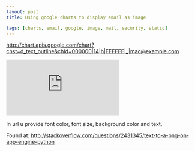 ```yaml
---
layout: post
title: Using google charts to display email as image

tags: [charts, email, google, image, mail, security, static]
---
```


http://chart.apis.google.com/chart?chst=d_text_outline&chld=000000|14|h|FFFFFF|_|mac@example.com

![screenshot](http://chart.apis.google.com/chart?chst=d_text_outline&chld=000000|14|h|FFFFFF|_|mac@example.com)

In url u provide font color, font size, background color and text.

Found at: http://stackoverflow.com/questions/2431345/text-to-a-png-on-app-engine-python
